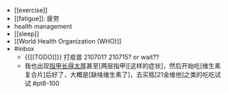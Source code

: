 - [[exercise]]
- [[fatigue]]: 疲劳
- health management
- [[sleep]]
- [[World Health Organization (WHO)]]
- #inbox
    - {{[[TODO]]}} 打疫苗 210701? 210715? or wait??
    - 我也出现[指甲长得太厚](https://bbs.saraba1st.com/2b/thread-2002258-1-1.html)甚至[两层指甲][这样的症状]，然后开始吃[维生素复合片]后好了，大概是[缺啥维生素了]，去买瓶[21金维他]之类的吃吃试试 #pt8-100
